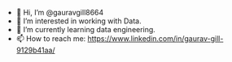 - 👋 Hi, I’m @gauravgill8664
- 👀 I’m interested in working with Data. 
- 🌱 I’m currently learning data engineering. 
- 📫 How to reach me: https://www.linkedin.com/in/gaurav-gill-9129b41aa/


<!---
gauravgill8664/gauravgill8664 is a ✨ special ✨ repository because its `README.md` (this file) appears on your GitHub profile.
You can click the Preview link to take a look at your changes.
--->
